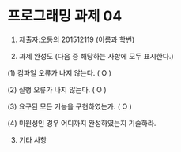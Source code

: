 ﻿# 프로그래밍 과제 04

1. 제출자:오동의 201512119   (이름과 학번)

2. 과제 완성도 (다음 중 해당하는 사항에 모두 표시한다.)

(1) 컴파일 오류가 나지 않는다. (  O  )

(2) 실행 오류가 나지 않는다. ( O   )

(3) 요구된 모든 기능을 구현하였는가. ( O    )

(4) 미원성인 경우 어디까지 완성하였는지 기술하라.

3. 기타 사항 
